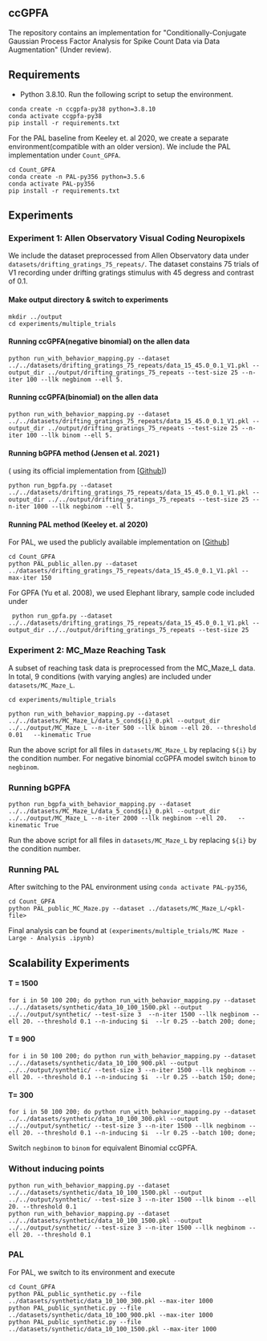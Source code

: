 ## ccGPFA 
The repository contains an implementation for "Conditionally-Conjugate Gaussian Process Factor Analysis for Spike Count Data via Data Augmentation" (Under review). 



## Requirements 

* Python 3.8.10. Run the following script to setup the environment.

```
conda create -n ccgpfa-py38 python=3.8.10
conda activate ccgpfa-py38
pip install -r requirements.txt 
```


For the PAL baseline from Keeley et. al 2020, we create a separate environment(compatible with an older version). We include the PAL implementation under `Count_GPFA`.
```
cd Count_GPFA
conda create -n PAL-py356 python=3.5.6
conda activate PAL-py356
pip install -r requirements.txt
```



## Experiments

### Experiment 1: Allen Observatory Visual Coding Neuropixels 

We include the dataset preprocessed from Allen Observatory data under `datasets/drifting_gratings_75_repeats/`. The dataset constains 75 trials of V1 recording under drifting gratings stimulus with 45 degress and contrast of 0.1.

####  Make output directory & switch to experiments 
```
mkdir ../output 
cd experiments/multiple_trials
```


#### Running ccGPFA(negative binomial) on the allen data   
```
python run_with_behavior_mapping.py --dataset ../../datasets/drifting_gratings_75_repeats/data_15_45.0_0.1_V1.pkl --output_dir ../output/drifting_gratings_75_repeats --test-size 25 --n-iter 100 --llk negbinom --ell 5. 
```

#### Running ccGPFA(binomial) on the allen data   
```
python run_with_behavior_mapping.py --dataset ../../datasets/drifting_gratings_75_repeats/data_15_45.0_0.1_V1.pkl --output_dir ../output/drifting_gratings_75_repeats --test-size 25 --n-iter 100 --llk binom --ell 5. 
```


#### Running bGPFA method (Jensen et al. 2021 ) 
( using its official implementation from [[Github](https://github.com/tachukao/mgplvm-pytorch)])
``` 
python run_bgpfa.py --dataset ../../datasets/drifting_gratings_75_repeats/data_15_45.0_0.1_V1.pkl --output_dir ../../output/drifting_gratings_75_repeats --test-size 25 --n-iter 1000 --llk negbinom --ell 5.
```

#### Running PAL method (Keeley et. al 2020)

For PAL, we used the publicly available implementation on [[Github](https://github.com/skeeley/Count_GPFA)]
```
cd Count_GPFA
python PAL_public_allen.py --dataset ../datasets/drifting_gratings_75_repeats/data_15_45.0_0.1_V1.pkl --max-iter 150
```

For GPFA (Yu et al. 2008), we used Elephant library, sample code included under 
```
 python run_gpfa.py --dataset ../../datasets/drifting_gratings_75_repeats/data_15_45.0_0.1_V1.pkl --output_dir ../../output/drifting_gratings_75_repeats --test-size 25
```


### Experiment 2: MC_Maze Reaching Task  
A subset of reaching task data is preprocessed from the MC_Maze_L data. In total, 9 conditions (with varying angles) are included under `datasets/MC_Maze_L`.  


```
cd experiments/multiple_trials
```


```
python run_with_behavior_mapping.py --dataset ../../datasets/MC_Maze_L/data_5_cond${i}_0.pkl --output_dir ../../output/MC_Maze_L --n-iter 500 --llk binom --ell 20. --threshold 0.01   --kinematic True
```
Run the above script for all files in `datasets/MC_Maze_L` by replacing `${i}` by the condition number. For negative binomial ccGPFA model switch `binom` to `negbinom`.

### Running bGPFA 
```
python run_bgpfa_with_behavior_mapping.py --dataset ../../datasets/MC_Maze_L/data_5_cond${i}_0.pkl --output_dir ../../output/MC_Maze_L --n-iter 2000 --llk negbinom --ell 20.   --kinematic True
```

Run the above script for all files in `datasets/MC_Maze_L` by replacing `${i}` by the condition number. 


### Running PAL 
After switching to the PAL environment using `conda activate PAL-py356`,  

```
cd Count_GPFA 
python PAL_public_MC_Maze.py --dataset ../datasets/MC_Maze_L/<pkl-file>
```

Final analysis can be found at `(experiments/multiple_trials/MC Maze - Large - Analysis .ipynb)`




## Scalability Experiments 

#### T = 1500 
```
for i in 50 100 200; do python run_with_behavior_mapping.py --dataset  ../../datasets/synthetic/data_10_100_1500.pkl --output ../../output/synthetic/ --test-size 3  --n-iter 1500 --llk negbinom --ell 20. --threshold 0.1 --n-inducing $i  --lr 0.25 --batch 200; done;
```

#### T = 900 
```
for i in 50 100 200; do python run_with_behavior_mapping.py --dataset  ../../datasets/synthetic/data_10_100_900.pkl --output ../../output/synthetic/ --test-size 3 --n-iter 1500 --llk negbinom --ell 20. --threshold 0.1 --n-inducing $i  --lr 0.25 --batch 150; done;
```

#### T= 300
```
for i in 50 100 200; do python run_with_behavior_mapping.py --dataset  ../../datasets/synthetic/data_10_100_300.pkl --output ../../output/synthetic/ --test-size 3 --n-iter 1500 --llk negbinom --ell 20. --threshold 0.1 --n-inducing $i  --lr 0.25 --batch 100; done; 
```


Switch `negbinom` to `binom` for equivalent Binomial ccGPFA.  


### Without inducing points 
```
python run_with_behavior_mapping.py --dataset  ../../datasets/synthetic/data_10_100_1500.pkl --output ../../output/synthetic/ --test-size 3 --n-iter 1500 --llk binom --ell 20. --threshold 0.1
python run_with_behavior_mapping.py --dataset  ../../datasets/synthetic/data_10_100_1500.pkl --output ../../output/synthetic/ --test-size 3 --n-iter 1500 --llk negbinom --ell 20. --threshold 0.1
```


### PAL 
For PAL, we switch to its environment and execute   
```
cd Count_GPFA
python PAL_public_synthetic.py --file ../datasets/synthetic/data_10_100_300.pkl --max-iter 1000
python PAL_public_synthetic.py --file ../datasets/synthetic/data_10_100_900.pkl --max-iter 1000
python PAL_public_synthetic.py --file ../datasets/synthetic/data_10_100_1500.pkl --max-iter 1000
```